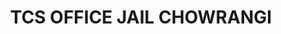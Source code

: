 ---
title: "TCS OFFICE JAIL CHOWRANGI"
url: /karachi/tcs-office-jail-chowrangi/
shop: supermarket
---